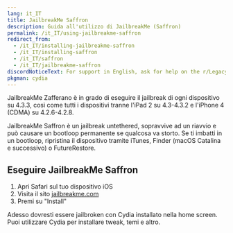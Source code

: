 ```yaml
---
lang: it_IT
title: JailbreakMe Saffron
description: Guida all'utilizzo di JailbreakMe (Saffron)
permalink: /it_IT/using-jailbreakme-saffron
redirect_from:
  - /it_IT/installing-jailbreakme-saffron
  - /it_IT/installing-saffron
  - /it_IT/saffron
  - /it_IT/jailbreakme-saffron
discordNoticeText: For support in English, ask for help on the r/LegacyJailbreak [Discord Server](http://discord.legacyjailbreak.com/).
pkgman: cydia
---
```


JailbreakMe Zafferano è in grado di eseguire il jailbreak di ogni dispositivo su 4.3.3, così come tutti i dispositivi tranne l'iPad 2 su 4.3-4.3.2 e l'iPhone 4 (CDMA) su 4.2.6-4.2.8.

JailbreakMe Saffron è un jailbreak untethered, sopravvive ad un riavvio e può causare un bootloop permanente se qualcosa va storto. Se ti imbatti in un bootloop, ripristina il dispositivo tramite iTunes, Finder (macOS Catalina e successivo) o FutureRestore.

## Eseguire JailbreakMe Saffron

1. Apri Safari sul tuo dispositivo iOS
1. Visita il sito [jailbreakme.com](https://jailbreakme.com)
1. Premi su "Install"

Adesso dovresti essere jailbroken con Cydia installato nella home screen. Puoi utilizzare Cydia per installare <router-link to="/it_IT/faq/#what-are-tweaks">tweak</router-link>, temi e altro.